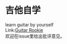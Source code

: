 # 吉他自学
learn guitar by yourself<br>
Link:[Guitar Rookie](https://sober-gd.github.io/)<br>
欢迎在issue里给出批评意见。